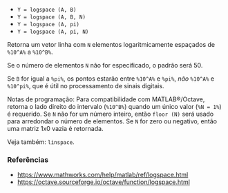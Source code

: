 - `Y = logspace (A, B)`
- `Y = logspace (A, B, N)`
- `Y = logspace (A, pi)`
- `Y = logspace (A, pi, N)`

Retorna um vetor linha com `N` elementos logaritmicamente espaçados de `%10^A%`
a `%10^B%`.

Se o número de elementos `N` não for especificado, o padrão será 50.

Se `B` for igual a `%pi%`, os pontos estarão entre `%10^A%` e `%pi%`, _não_
`%10^A%` e `%10^pi%`, que é útil no processamento de sinais digitais.

Notas de programação: Para compatibilidade com MATLAB&reg;/Octave, retorna o
lado direito do intervalo (`%10^B%`) quando um único valor (`%N = 1%`) é
requerido. Se `N` não for um número inteiro, então `floor (N)` será usado para
arredondar o número de elementos. Se `N` for zero ou negativo, então uma matriz
1x0 vazia é retornada.

Veja também: `linspace`.

### Referências

- https://www.mathworks.com/help/matlab/ref/logspace.html
- https://octave.sourceforge.io/octave/function/logspace.html
